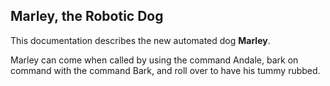 ## Marley, the Robotic Dog

This documentation describes the new automated dog **Marley**.

Marley can come when called by using the command Andale, bark on command with the command Bark, and roll over to have his tummy rubbed.
